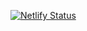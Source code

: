 [![Netlify Status](https://api.netlify.com/api/v1/badges/29e3a511-42c0-4482-85e6-7da0f6c6e992/deploy-status)](https://app.netlify.com/projects/whispersofanime/deploys)
